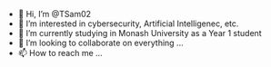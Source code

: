 - 👋 Hi, I’m @TSam02
- 👀 I’m interested in cybersecurity, Artificial Intelligenec, etc.
- 🌱 I’m currently studying in Monash University as a Year 1 student
- 💞️ I’m looking to collaborate on everything ...
- 📫 How to reach me ...

<!---
TSam02/TSam02 is a ✨ special ✨ repository because its `README.md` (this file) appears on your GitHub profile.
You can click the Preview link to take a look at your changes.
--->
